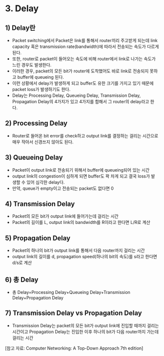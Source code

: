 # 3. Delay
## 1) Delay란
+ Packet switching에서 Packet은 link를 통해서 router끼리 주고받게 되는데 link capacity 혹은 transmission rate(bandwidth)에 따라서 전송되는 속도가 다르게 된다.
+ 또한, router로 packet이 들어오는 속도에 비해 router에서 link로 나가는 속도가 느린 경우도 발생한다.
+ 이러한 경우, packet의 모든 bit가 router에 도착했어도 바로 link로 전송되지 못하고 buffer에 queueing 된다.
+ 이런 상황에서 delay가 발생하게 되고 buffer도 유한 크기를 가지고 있기 때문에 packet loss가 발생하기도 한다.
+ Delay는 Processing Delay, Queueing Delay, Transmission Delay, Propagation Delay의 4가지가 있고 4가지를 합해서 그 router의 delay라고 한다.

## 2) Processing Delay
+ Router로 들어온 bit error를 check하고 output link를 결정하는 걸리는 시간으로 매우 작아서 신경쓰지 않아도 된다.

## 3) Queueing Delay
+ Packet이 output link로 전송되기 위해서 buffer에 queueing되어 있는 시간
+ output link의 congestion이 심하게 되면 buffer도 꽉 차게 되고 결국 loss가 발생할 수 있어 심각한 delay다.
+ 만약, queue가 empty이고 전송되는 packet도 없다면 0

## 4) Transmission Delay
+ Packet의 모든 bit가 output link에 들어가는데 걸리는 시간
+ Packet의 길이를 L, output link의 bandwidth를 R이라고 한다면 L/R로 계산

## 5) Propagation Delay
+ Packet의 하나의 bit가 output link를 통해서 다음 router까지 걸리는 시간
+ output link의 길이를 d, propagation speed(하나의 bit의 속도)를 s라고 한다면 d/s로 계산

## 6) 총 Delay
+ 총 Delay=Processing Delay+Queueing Delay+Transmission Delay+Propagation Delay

## 7) Transmission Delay vs Propagation Delay
+ Transmission Delay는 packet의 모든 bit가 output link에 진입할 때까지 걸리는 시간이고 Propagation Delay는 진입한 이후 하나의 bit가 다음 router까지 가는데 걸리는 시간

[참고 자료: Computer Networking: A Top-Down Approach 7th edition]
